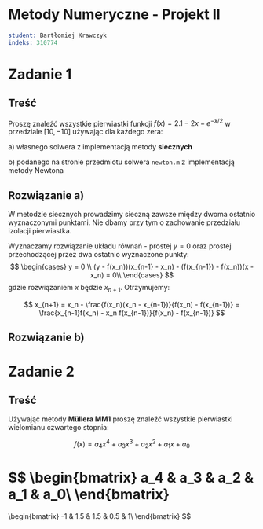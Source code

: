 # Metody Numeryczne - Projekt II
```s
student: Bartłomiej Krawczyk
indeks: 310774
```
# Zadanie 1

## Treść

Proszę znaleźć wszystkie pierwiastki funkcji
$f(x) = 2.1 - 2x - e^{-x/2}$ w przedziale $[10, -10]$ używając dla każdego zera:

a) własnego solwera z implementacją metody **siecznych**

b) podanego na stronie przedmiotu solwera `newton.m` z implementacją metody Newtona

## Rozwiązanie a)

W metodzie siecznych prowadzimy sieczną zawsze między dwoma ostatnio wyznaczonymi punktami. Nie dbamy przy tym o zachowanie przedziału izolacji pierwiastka.

Wyznaczamy rozwiązanie układu równań - prostej $y=0$ oraz prostej przechodzącej przez dwa ostatnio wyznaczone punkty:
$$
\begin{cases}
y = 0 \\
(y - f(x_n))(x_{n-1} - x_n) - (f(x_{n-1}) - f(x_n))(x - x_n) = 0\\
\end{cases}
$$
gdzie rozwiązaniem $x$ będzie $x_{n+1}$. Otrzymujemy:

$$
x_{n+1} = x_n - \frac{f(x_n)(x_n - x_{n-1})}{f(x_n) - f(x_{n-1})} = \frac{x_{n-1}f(x_n) - x_n f(x_{n-1})}{f(x_n) - f(x_{n-1})}
$$

## Rozwiązanie b)


# Zadanie 2

## Treść

Używając metody **Müllera MM1** proszę znaleźć wszystkie pierwiastki wielomianu czwartego stopnia:

$$
f(x) = a_4x^4 + a_3x^3 + a_2x^2 + a_1x + a_0
$$


$$
\begin{bmatrix}
a_4 & a_3 & a_2 & a_1 & a_0\\
\end{bmatrix}
=
\begin{bmatrix}
-1 & 1.5 & 1.5 & 0.5 & 1\\
\end{bmatrix}
$$
